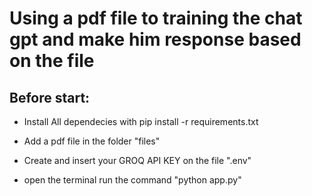 # Using a pdf file to training the chat gpt and make him response based on the file

## Before start:

- Install All dependecies with pip install -r requirements.txt

- Add a pdf file in the folder "files"

- Create and insert your GROQ API KEY on the file ".env"

- open the terminal run the command "python app.py"